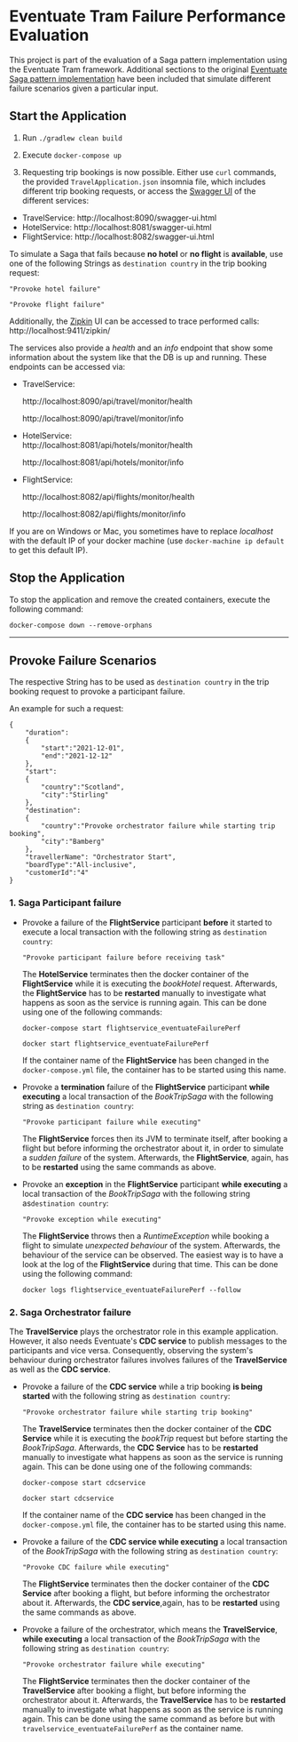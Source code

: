 # Eventuate Tram Failure Performance Evaluation
This project is part of the evaluation of a Saga pattern implementation using the Eventuate Tram framework.
Additional sections to the original [Eventuate Saga pattern implementation](https://github.com/KarolinDuerr/BA-SagaPattern/tree/master/EventuateTram) 
have been included that simulate different failure scenarios given a particular input.

## Start the Application

1. Run `./gradlew clean build`


2. Execute `docker-compose up `


3. Requesting trip bookings is now possible. Either use `curl` commands,
   the provided `TravelApplication.json` insomnia file, which includes different trip booking requests,
   or access the [Swagger UI](https://swagger.io/tools/swagger-ui/) of the different services:
  - TravelService: http://localhost:8090/swagger-ui.html
  - HotelService: http://localhost:8081/swagger-ui.html
  - FlightService: http://localhost:8082/swagger-ui.html

To simulate a Saga that fails because __no hotel__ or __no flight__ is __available__, use one of the following Strings 
as `destination country` in the trip booking request:
```
"Provoke hotel failure"

"Provoke flight failure"
```
Additionally, the [Zipkin](https://zipkin.io/) UI can be accessed to trace performed calls:
http://localhost:9411/zipkin/

The services also provide a *health* and an *info* endpoint that show some information about the system like
that the DB is up and running. These endpoints can be accessed via:
- TravelService:

  http://localhost:8090/api/travel/monitor/health

  http://localhost:8090/api/travel/monitor/info


- HotelService:  
  http://localhost:8081/api/hotels/monitor/health

  http://localhost:8081/api/hotels/monitor/info


- FlightService:

  http://localhost:8082/api/flights/monitor/health

  http://localhost:8082/api/flights/monitor/info

If you are on Windows or Mac, you sometimes have to replace _localhost_ with the default IP of your docker machine (use `docker-machine ip default` to get this default IP).

## Stop the Application

To stop the application and remove the created containers, execute the following command:
```
docker-compose down --remove-orphans
```

-------------------------------------------------

## Provoke Failure Scenarios
The respective String has to be used as `destination country` in the trip booking request to provoke a participant failure.

An example for such a request:
```
{
    "duration":
    {
        "start":"2021-12-01",
        "end":"2021-12-12"
    },
    "start":
    {
        "country":"Scotland",
        "city":"Stirling"
    },
    "destination":
    {
        "country":"Provoke orchestrator failure while starting trip booking",
        "city":"Bamberg"
    },
    "travellerName": "Orchestrator Start",
    "boardType":"All-inclusive",
    "customerId":"4"
}
```

### 1. Saga Participant failure
- Provoke a failure of the __FlightService__ participant __before__ it started to execute a local transaction with the following string as `destination country`:
    ```  
    "Provoke participant failure before receiving task"
    ```
    The __HotelService__ terminates then the docker container of the __FlightService__ while it is executing the *bookHotel* request.
    Afterwards, the __FlightService__ has to be __restarted__ manually to investigate what happens as soon as the service is running again.
    This can be done using one of the following commands:
    ```
    docker-compose start flightservice_eventuateFailurePerf
    
    docker start flightservice_eventuateFailurePerf
    ```
    
    If the container name of the __FlightService__ has been changed in the `docker-compose.yml` file, the 
    container has to be started using this name.
  

- Provoke a __termination__ failure of the __FlightService__ participant __while executing__ a local transaction of the *BookTripSaga* with the following string as `destination country`:
    ```  
    "Provoke participant failure while executing"
    ```  
    The __FlightService__ forces then its JVM to terminate itself, after booking a flight but before informing the orchestrator about it, in order to simulate a *sudden failure* of the system.
    Afterwards, the __FlightService__, again, has to be __restarted__ using the same commands as above.

- Provoke an __exception__ in the __FlightService__ participant __while executing__ a local transaction of the *BookTripSaga* with the following string as`destination country`:
    ```  
    "Provoke exception while executing"
    ```  
  The __FlightService__ throws then a *RuntimeException* while booking a flight to simulate *unexpected behaviour* of the system.
  Afterwards, the behaviour of the service can be observed. The easiest way is to have a look at the log of the __FlightService__ during that time.
  This can be done using the following command:
  ```  
  docker logs flightservice_eventuateFailurePerf --follow
   ```  

### 2. Saga Orchestrator failure 
The __TravelService__ plays the orchestrator role in this example application. However, it also needs Eventuate's __CDC service__ to
publish messages to the participants and vice versa. Consequently, observing the system's behaviour during orchestrator failures
involves failures of the __TravelService__ as well as the __CDC service__.
- Provoke a failure of the __CDC service__ while a trip booking __is being started__ with the following string as `destination country`:
    ```  
    "Provoke orchestrator failure while starting trip booking"
    ```
  The __TravelService__ terminates then the docker container of the __CDC Service__ while it is executing the *bookTrip* request but before starting the *BookTripSaga*.
  Afterwards, the __CDC Service__ has to be __restarted__ manually to investigate what happens as soon as the service is running again.
  This can be done using one of the following commands:
    ```
    docker-compose start cdcservice
    
    docker start cdcservice
    ```

  If the container name of the __CDC service__ has been changed in the `docker-compose.yml` file, the
  container has to be started using this name.


- Provoke a failure of the __CDC service while executing__ a local transaction of the *BookTripSaga* with the following string as `destination country`:
    ```  
    "Provoke CDC failure while executing"
    ```  
  The __FlightService__ terminates then the docker container of the __CDC Service__ after booking a flight, but before informing the orchestrator about it.
  Afterwards, the __CDC service__,again, has to be __restarted__ using the same commands as above.

  
- Provoke a failure of the orchestrator, which means the __TravelService__, __while executing__ a local transaction of the *BookTripSaga* with the following string as `destination country`:
    ```  
    "Provoke orchestrator failure while executing"
    ```  
  The __FlightService__ terminates then the docker container of the __TravelService__ after booking a flight, but before informing the orchestrator about it.
  Afterwards, the __TravelService__ has to be __restarted__ manually to investigate what happens as soon as the service is running again.
  This can be done using the same command as before but with `travelservice_eventuateFailurePerf` as the container name.
  


